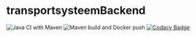 # transportsysteemBackend
![Java CI with Maven](https://github.com/JavaGroep1/transportsysteemBackend/workflows/Java%20CI%20with%20Maven/badge.svg)
![Maven build and Docker push](https://github.com/JavaGroep1/transportsysteemBackend/workflows/Maven%20build%20and%20Docker%20push/badge.svg)
[![Codacy Badge](https://app.codacy.com/project/badge/Grade/2b60d495c3ff4773838d00523a02d52f)](https://www.codacy.com?utm_source=github.com&amp;utm_medium=referral&amp;utm_content=JavaGroep1/transportsysteemBackend&amp;utm_campaign=Badge_Grade)
